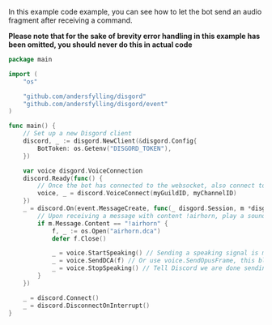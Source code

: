 In this example code example, you can see how to let the bot send an audio fragment after receiving a command.

**Please note that for the sake of brevity error handling in this example has been omitted,
you should never do this in actual code**

```go
package main

import (
	"os"

	"github.com/andersfylling/disgord"
	"github.com/andersfylling/disgord/event"
)

func main() {
	// Set up a new Disgord client
	discord, _ := disgord.NewClient(&disgord.Config{
		BotToken: os.Getenv("DISGORD_TOKEN"),
	})

	var voice disgord.VoiceConnection
	discord.Ready(func() {
		// Once the bot has connected to the websocket, also connect to the voice channel
		voice, _ = discord.VoiceConnect(myGuildID, myChannelID)
	})
	_ = discord.On(event.MessageCreate, func(_ disgord.Session, m *disgord.MessageCreate) {
		// Upon receiving a message with content !airhorn, play a sound to the connection made earlier
		if m.Message.Content == "!airhorn" {
			f, _ := os.Open("airhorn.dca")
			defer f.Close()

			_ = voice.StartSpeaking() // Sending a speaking signal is mandatory before sending voice data
			_ = voice.SendDCA(f) // Or use voice.SendOpusFrame, this blocks until done sending (realtime audio duration)
			_ = voice.StopSpeaking() // Tell Discord we are done sending data.
		}
	})

	_ = discord.Connect()
	_ = discord.DisconnectOnInterrupt()
}

```